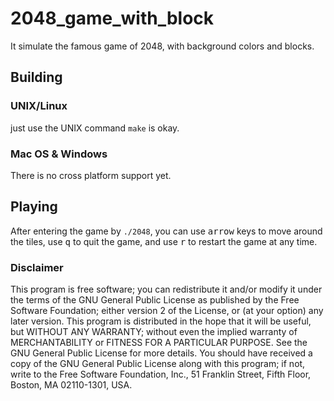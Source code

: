 2048_game_with_block
====================
It simulate the famous game of 2048, with background colors and blocks.

Building
--------
### UNIX/Linux
just use the UNIX command `make` is okay.

### Mac OS & Windows
There is no cross platform support yet.

Playing
-------
After entering the game by `./2048`, you can use <kbd>arrow</kbd> keys to move around the tiles, use <kbd>q</kbd> to quit the game, and use <kbd>r</kbd> to restart the game at any time.

### Disclaimer
This program is free software; you can redistribute it and/or modify it under the terms of the GNU General Public License as published by the Free Software Foundation; either version 2 of the License, or (at your option) any later version.
This program is distributed in the hope that it will be useful, but WITHOUT ANY WARRANTY; without even the implied warranty of MERCHANTABILITY or FITNESS FOR A PARTICULAR PURPOSE. See the GNU General Public License for more details.
You should have received a copy of the GNU General Public License along with this program; if not, write to the Free Software Foundation, Inc., 51 Franklin Street, Fifth Floor, Boston, MA 02110-1301, USA.

